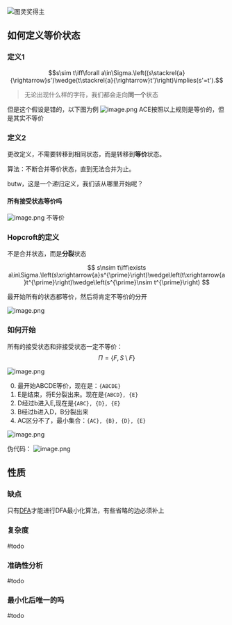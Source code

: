 ![图灵奖得主](https://pic-1257412153.cos.ap-nanjing.myqcloud.com/images/2023/12/30/20231230123246-2ccd85.png)


## 如何定义等价状态

### 定义1
$$s\sim t\iff\forall a\in\Sigma.\left((s\stackrel{a}{\rightarrow}s')\wedge(t\stackrel{a}{\rightarrow}t')\right)\implies(s'=t').$$

> 无论出现什么样的字符，我们都会走向**同一个**状态

但是这个假设是错的，以下图为例
![image.png](https://pic-1257412153.cos.ap-nanjing.myqcloud.com/images/2023/12/30/20231230123420-bdf711.png)
ACE按照以上规则是等价的，但是其实不等价


### 定义2

更改定义，不需要转移到相同状态，而是转移到**等价**状态。

算法：不断合并等价状态，直到无法合并为止。

butw，这是一个递归定义，我们该从哪里开始呢？

#### 所有接受状态等价吗

![image.png](https://pic-1257412153.cos.ap-nanjing.myqcloud.com/images/2023/12/30/20231230123810-c0fdc7.png)
不等价

### Hopcroft的定义

不是合并状态，而是**分裂**状态

$$
s\nsim t\iff\exists a\in\Sigma.\left(s\xrightarrow{a}s^{\prime}\right)\wedge\left(t\xrightarrow{a}t^{\prime}\right)\wedge\left(s^{\prime}\nsim t^{\prime}\right)
$$


最开始所有的状态都等价，然后将肯定不等价的分开

![image.png](https://pic-1257412153.cos.ap-nanjing.myqcloud.com/images/2023/12/30/20231230124131-785996.png)

### 如何开始

所有的接受状态和非接受状态一定不等价：
$$\Pi=\{F,S\setminus F\}$$


![image.png](https://pic-1257412153.cos.ap-nanjing.myqcloud.com/images/2023/12/30/20231230124248-e89f03.png)

0. 最开始ABCDE等价，现在是：`{ABCDE}`
1. E是结束，将E分裂出来。现在是`{ABCD}, {E}`
2. D经过b进入E,现在是`{ABC}, {D}, {E}`
3. B经过b进入D，B分裂出来
4. AC区分不了，最小集合：`{AC}, {B}, {D}, {E}`


![image.png](https://pic-1257412153.cos.ap-nanjing.myqcloud.com/images/2023/12/30/20231230124956-94ede6.png)

伪代码：
![image.png](https://pic-1257412153.cos.ap-nanjing.myqcloud.com/images/2023/12/30/20231230164934-10d441.png)

## 性质
### 缺点

只有[DFA](概念/DFA.md)才能进行DFA最小化算法，有些省略的边必须补上

### 复杂度

#todo 


### 准确性分析
#todo 


### 最小化后唯一的吗

#todo 


